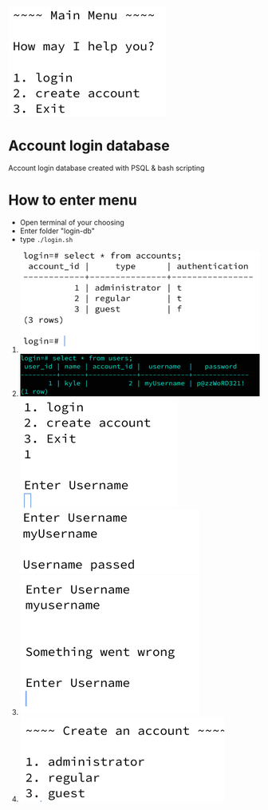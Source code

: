 ![iamge](https://github.com/KylesTech95/login-db/blob/main/media/Screenshot%202024-01-01%208.46.28%20AM.png?raw=true)
# Account login database
Account login database created with PSQL & bash scripting
# How to enter menu
- Open terminal of your choosing
- Enter folder "login-db"
- type ``` ./login.sh ```
1. ![iamge](https://github.com/KylesTech95/login-db/blob/main/media/Screenshot%202024-01-01%209.02.20%20AM.png?raw=true)
1. ![iamge](https://github.com/KylesTech95/login-db/blob/main/media/image.png?raw=true)
![iamge](https://github.com/KylesTech95/login-db/blob/main/media/Screenshot%202024-01-01%208.47.11%20AM.png?raw=true)![iamge](https://github.com/KylesTech95/login-db/blob/main/media/Screenshot%202024-01-01%208.48.19%20AM.png?raw=true)
1. ![iamge](https://github.com/KylesTech95/login-db/blob/main/media/Screenshot%202024-01-01%208.48.48%20AM.png?raw=true)
1. ![iamge](https://github.com/KylesTech95/login-db/blob/main/media/Screenshot%202024-01-01%208.49.41%20AM.png?raw=true)





